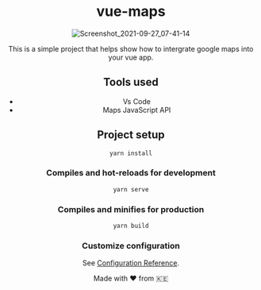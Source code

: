 <div  align="center">

# vue-maps
![Screenshot_2021-09-27_07-41-14](https://user-images.githubusercontent.com/61131314/134865514-dd361a3d-5448-49f5-a81f-b6d173c83447.png)

This is a simple project that helps show how to intergrate google maps into your vue app. 
  
## Tools used
  - Vs Code
  - Maps JavaScript API
  
## Project setup
```
yarn install
```

### Compiles and hot-reloads for development
```
yarn serve
```

### Compiles and minifies for production
```
yarn build
```

### Customize configuration
See [Configuration Reference](https://cli.vuejs.org/config/).
  
  Made with :heart: from :kenya:

</div>
